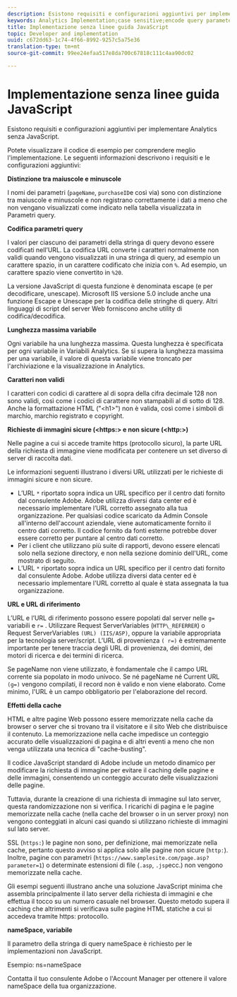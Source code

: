 ```yaml
---
description: Esistono requisiti e configurazioni aggiuntivi per implementare Analytics senza JavaScript.
keywords: Analytics Implementation;case sensitive;encode query parameters;invalid characters;secure image requests;maximum variable length;referring;url;caching;namespace
title: Implementazione senza linee guida JavaScript
topic: Developer and implementation
uuid: c672dd63-1c74-4f66-8992-9257c5a75e36
translation-type: tm+mt
source-git-commit: 99ee24efaa517e8da700c67818c111c4aa90dc02

---
```



# Implementazione senza linee guida JavaScript

Esistono requisiti e configurazioni aggiuntivi per implementare Analytics senza JavaScript.

Potete visualizzare il codice di esempio per comprendere meglio l'implementazione. Le seguenti informazioni descrivono i requisiti e le configurazioni aggiuntivi:

<!--Meike, I converted this from a table. Table within a table was a mess, and I'm not sure I captured everything. Please check this content against the orginal. -Bob -->

**Distinzione tra maiuscole e minuscole**

I nomi dei parametri (`pageName`, `purchaseID`e così via) sono con distinzione tra maiuscole e minuscole e non registrano correttamente i dati a meno che non vengano visualizzati come indicato nella tabella visualizzata in Parametri [](/help/implement/js-implementation/data-collection/query-parameters.md)query.

**Codifica parametri query**

I valori per ciascuno dei parametri della stringa di query devono essere codificati nell’URL. La codifica URL converte i caratteri normalmente non validi quando vengono visualizzati in una stringa di query, ad esempio un carattere spazio, in un carattere codificato che inizia con `%`. Ad esempio, un carattere spazio viene convertito in `%20`.

La versione JavaScript di questa funzione è denominata escape (e per decodificare, unescape). Microsoft IIS versione 5.0 include anche una funzione Escape e Unescape per la codifica delle stringhe di query. Altri linguaggi di script del server Web forniscono anche utility di codifica/decodifica.

**Lunghezza massima variabile**

Ogni variabile ha una lunghezza massima. Questa lunghezza è specificata per ogni variabile in Variabili [](/help/implement/js-implementation/c-variables/sc-variables.md)Analytics. Se si supera la lunghezza massima per una variabile, il valore di questa variabile viene troncato per l'archiviazione e la visualizzazione in Analytics.

**Caratteri non validi**

I caratteri con codici di carattere al di sopra della cifra decimale 128 non sono validi, così come i codici di carattere non stampabili al di sotto di 128. Anche la formattazione HTML ("&lt;h1&gt;") non è valida, così come i simboli di marchio, marchio registrato e copyright.

**Richieste di immagini sicure (&lt;https:&gt; e non sicure (&lt;http:&gt;)**

Nelle pagine a cui si accede tramite https (protocollo sicuro), la parte URL della richiesta di immagine viene modificata per contenere un set diverso di server di raccolta dati.

Le informazioni seguenti illustrano i diversi URL utilizzati per le richieste di immagini sicure e non sicure.

* L’URL `*` riportato sopra indica un URL specifico per il centro dati fornito dal consulente Adobe. Adobe utilizza diversi data center ed è necessario implementare l’URL corretto assegnato alla tua organizzazione. Per qualsiasi codice scaricato da Admin Console all'interno dell'account aziendale, viene automaticamente fornito il centro dati corretto. Il codice fornito da fonti esterne potrebbe dover essere corretto per puntare al centro dati corretto.
* Per i client che utilizzano più suite di rapporti, devono essere elencati solo nella sezione directory, e non nella sezione dominio dell'URL, come mostrato di seguito.
* L’URL `*` riportato sopra indica un URL specifico per il centro dati fornito dal consulente Adobe. Adobe utilizza diversi data center ed è necessario implementare l'URL corretto al quale è stata assegnata la tua organizzazione.

**URL e URL di riferimento**

L’URL e l’URL di riferimento possono essere popolati dal server nelle `g=` variabili e `r=` . Utilizzare Request ServerVariables (`HTTP\_REFERRER`) o Request ServerVariables `(URL) (IIS/ASP)`, oppure la variabile appropriata per la tecnologia server/script. L’URL di provenienza `( r=)` è estremamente importante per tenere traccia degli URL di provenienza, dei domini, dei motori di ricerca e dei termini di ricerca.

Se pageName non viene utilizzato, è fondamentale che il campo URL corrente sia popolato in modo univoco. Se né pageName né Current URL `(g=)` vengono compilati, il record non è valido e non viene elaborato. Come minimo, l'URL è un campo obbligatorio per l'elaborazione del record.

**Effetti della cache**

HTML e altre pagine Web possono essere memorizzate nella cache da browser o server che si trovano tra il visitatore e il sito Web che distribuisce il contenuto. La memorizzazione nella cache impedisce un conteggio accurato delle visualizzazioni di pagina e di altri eventi a meno che non venga utilizzata una tecnica di "cache-busting".

Il codice JavaScript standard di Adobe include un metodo dinamico per modificare la richiesta di immagine per evitare il caching delle pagine e delle immagini, consentendo un conteggio accurato delle visualizzazioni delle pagine.

Tuttavia, durante la creazione di una richiesta di immagine sul lato server, questa randomizzazione non si verifica. I ricarichi di pagina e le pagine memorizzate nella cache (nella cache del browser o in un server proxy) non vengono conteggiati in alcuni casi quando si utilizzano richieste di immagini sul lato server.

SSL (`https:`) le pagine non sono, per definizione, mai memorizzate nella cache, pertanto questo avviso si applica solo alle pagine non sicure (`http:`). Inoltre, pagine con parametri (`https://www.samplesite.com/page.asp?parameter=1`) o determinate estensioni di file (`.asp`, `.jsp`ecc.) non vengono memorizzate nella cache.

Gli esempi seguenti illustrano anche una soluzione JavaScript minima che assembla principalmente il lato server della richiesta di immagini e che effettua il tocco su un numero casuale nel browser. Questo metodo supera il caching che altrimenti si verificava sulle pagine HTML statiche a cui si accedeva tramite https: protocollo.

**nameSpace, variabile**

Il parametro della stringa di query nameSpace è richiesto per le implementazioni non JavaScript.

Esempio: ns=nameSpace

Contatta il tuo consulente Adobe o l'Account Manager per ottenere il valore nameSpace della tua organizzazione.
